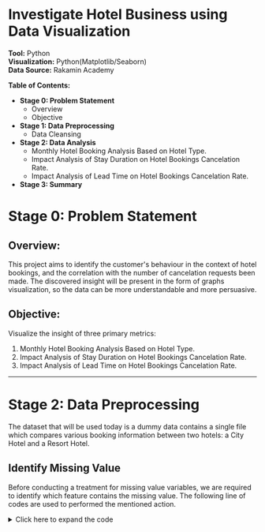 # Investigate Hotel Business using Data Visualization

**Tool:** Python<br>
**Visualization:** Python(Matplotlib/Seaborn)<br>
**Data Source:** Rakamin Academy<br>

**Table of Contents:**
- **Stage 0: Problem Statement**
    - Overview
    - Objective
- **Stage 1: Data Preprocessing**
    - Data Cleansing
- **Stage 2: Data Analysis**
    - Monthly Hotel Booking Analysis Based on Hotel Type.
    - Impact Analysis of Stay Duration on Hotel Bookings Cancelation Rate.
    - Impact Analysis of Lead Time on Hotel Bookings Cancelation Rate.
- **Stage 3: Summary**

# **Stage 0: Problem Statement**

## Overview:
This project aims to identify the customer's behaviour in the context of hotel bookings, and the correlation with the number of cancelation requests been made. The discovered insight will be present in the form of graphs visualization, so the data can be more understandable and more persuasive.

## Objective:
Visualize the insight of three primary metrics:<br>
1. Monthly Hotel Booking Analysis Based on Hotel Type.
2. Impact Analysis of Stay Duration on Hotel Bookings Cancelation Rate.
3. Impact Analysis of Lead Time on Hotel Bookings Cancelation Rate.
---
# **Stage 2: Data Preprocessing**
The dataset that will be used today is a dummy data contains a single file which compares various booking information between two hotels: a City Hotel and a Resort Hotel.

## Identify Missing Value
Before conducting a treatment for missing value variables, we are required to identify which feature contains the missing value. The following line of codes are used to performed the mentioned action.
<details>
<summary>Click here to expand the code</summary>

```python
columns = [x for x in df.columns]
percent=[]
for kolom in columns:
    percent.append(round(df[kolom].isnull().sum()/df[kolom].shape[0]*100, 2))
    
explore = df.describe(percentiles = [], include = 'all').T 
explore['missing'] = len(df) - explore['count'] 
explore['%'] = percent
explore = explore[['missing','%','min','max']]

explore = explore.replace(np.nan, '-', regex=True)
explore
```
</details>